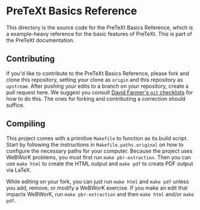 # PreTeXt Basics Reference

This directory is the source code for the PreTeXt Basics Reference,
which is a example-heavy reference for the basic features of PreTeXt.
This is part of the PreTeXt documentation.

## Contributing

If you'd like to contribute to the PreTeXt Basics Reference, please
fork and clone this repository, setting your clone as `origin` and
this repository as `upstream`. After pushing your edits to a branch on
your repository, create a pull request here. We suggest you consult
[David Farmer's `git` checklists](https://github.com/BooksHTML/author-workflow)
for how to do this. The ones for forking and contributing a correction
should suffice.

## Compiling

This project comes with a primitive `Makefile` to function as its
build script. Start by following the instructions in
`Makefile.paths.original` on how to configure the necessary paths for
your computer. Because the project uses WeBWorK problems, you must
first run `make pbr-extraction`. Then you can use `make html` to
create the HTML output and `make pdf` to create PDF output via LaTeX.

While editing on your fork, you can just run `make html` and `make
pdf` unless you add, remove, or modify a WeBWorK exercise. If you make
an edit that impacts WeBWorK, run `make pbr-extraction` and then `make
html` and/or `make pdf`.